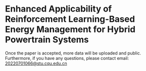 # Enhanced Applicability of Reinforcement Learning-Based Energy Management for Hybrid Powertrain Systems
Once the paper is accepted, more data will be uploaded and public. Furthermore, if you have any questions, please contact email: 20220701066@stu.cqu.edu.cn
